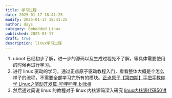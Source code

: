 ```yaml
---
title: 学习过程
date: 2025-01-17 18:41:25
modify: 2025-01-17 18:41:25
author: days
category: Embedded Linux
published: 2025-01-17
draft: true
description: linux学习过程
---
```

1. uboot 已经初步了解，进一步的源码以及生成过程先不了解，等具体需要使用的时候再进行学习。
2. 进行 linux 驱动的学习，通过正点原子驱动教程入门，看看整体大概是个怎么样子的流程，不需要全部学习完所有的模块。[正点原子【第四期】手把手教你学 Linux之驱动开发篇_哔哩哔哩_bilibili](https://www.bilibili.com/video/BV1fJ411i7PB?spm_id_from=333.788.recommend_more_video.0&vd_source=c83b1e7bade451cf353418ef9b445fc9)
3. 然后通过简说 linux 的教程对于 linux 内核源码深入研究 [linux内核源代码50讲](https://www.bilibili.com/video/BV1Vz4y157zx/?spm_id_from=333.1387.homepage.video_card.click&vd_source=c83b1e7bade451cf353418ef9b445fc9)

